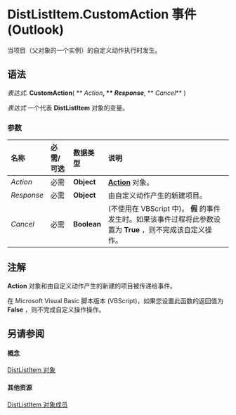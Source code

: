 
# DistListItem.CustomAction 事件 (Outlook)

当项目（父对象的一个实例）的自定义动作执行时发生。


## 语法

 _表达式_. **CustomAction**( ** _Action_**, ** _Response_**, ** _Cancel_** )

 _表达式_ 一个代表 **DistListItem** 对象的变量。


### 参数



|**名称**|**必需/可选**|**数据类型**|**说明**|
|:-----|:-----|:-----|:-----|
| _Action_|必需|**Object**|**[Action](22bd8d4a-9cf4-bd37-011b-8da3dfadf761.md)** 对象。|
| _Response_|必需|**Object**|由自定义动作产生的新建项目。|
| _Cancel_|必需|**Boolean**|(不使用在 VBScript 中)。 **假** 的事件发生时。如果该事件过程将此参数设置为 **True** ，则不完成该自定义操作。|

## 注解

 **Action** 对象和由自定义动作产生的新建的项目被传递给事件。

在 Microsoft Visual Basic 脚本版本 (VBScript)，如果您设置此函数的返回值为 **False** ，则不完成自定义操作操作。


## 另请参阅


#### 概念


[DistListItem 对象](027c3986-abff-d9b1-ecc2-26d60805e952.md)
#### 其他资源


[DistListItem 对象成员](3ba4af84-ce84-61d9-1bc9-fab41bf6f125.md)